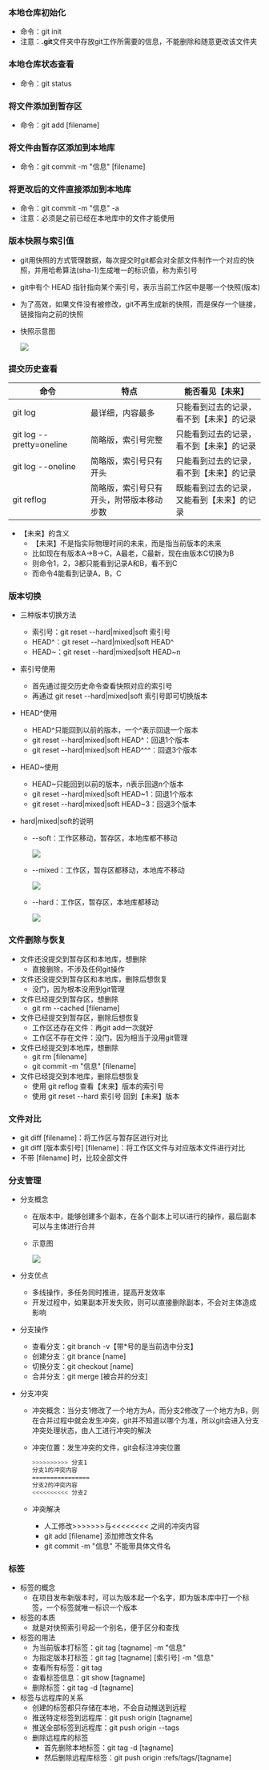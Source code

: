 ### 本地仓库初始化

* 命令：git init
* 注意：**.git**文件夹中存放git工作所需要的信息，不能删除和随意更改该文件夹



### 本地仓库状态查看

* 命令：git status



### 将文件添加到暂存区

* 命令：git add [filename]



### 将文件由暂存区添加到本地库

* 命令：git commit -m "信息" [filename]



### 将更改后的文件直接添加到本地库

* 命令：git commit -m "信息" -a
* 注意：必须是之前已经在本地库中的文件才能使用



### 版本快照与索引值

- git用快照的方式管理数据，每次提交时git都会对全部文件制作一个对应的快照，并用哈希算法(sha-1)生成唯一的标识值，称为索引号

- git中有个 HEAD 指针指向某个索引号，表示当前工作区中是哪一个快照(版本)

- 为了高效，如果文件没有被修改，git不再生成新的快照，而是保存一个链接，链接指向之前的快照

- 快照示意图

  ![](https://github.com/gothicrush/learning/blob/master/Git/03.git%E6%A0%B8%E5%BF%83%E6%93%8D%E4%BD%9C/images/%E7%89%88%E6%9C%AC%E5%BF%AB%E7%85%A7.PNG)



### 提交历史查看

| 命令                     | 特点                                     | 能否看见【未来】                           |
| ------------------------ | ---------------------------------------- | ------------------------------------------ |
| git log                  | 最详细，内容最多                         | 只能看到过去的记录，看不到【未来】的记录   |
| git log --pretty=oneline | 简略版，索引号完整                       | 只能看到过去的记录，看不到【未来】的记录   |
| git log --oneline        | 简略版，索引号只有开头                   | 只能看到过去的记录，看不到【未来】的记录   |
| git reflog               | 简略版，索引号只有开头，附带版本移动步数 | 既能看到过去的记录，又能看到【未来】的记录 |

- 【未来】的含义
  - 【未来】不是指实际物理时间的未来，而是指当前版本的未来
  - 比如现在有版本A->B->C，A最老，C最新，现在由版本C切换为B
  - 则命令1，2，3都只能看到记录A和B，看不到C
  - 而命令4能看到记录A，B，C



### 版本切换

- 三种版本切换方法

  - 索引号：git reset --hard|mixed|soft 索引号
  - HEAD^：git reset --hard|mixed|soft HEAD^
  - HEAD~：git reset --hard|mixed|soft HEAD~n

- 索引号使用

  - 首先通过提交历史命令查看快照对应的索引号
  - 再通过 git reset --hard|mixed|soft 索引号即可切换版本

- HEAD^使用

  - HEAD^只能回到以前的版本，一个^表示回退一个版本
  - git reset --hard|mixed|soft HEAD^：回退1个版本
  - git reset --hard|mixed|soft HEAD^^^：回退3个版本 

- HEAD~使用

  - HEAD~只能回到以前的版本，n表示回退n个版本
  - git reset --hard|mixed|soft HEAD~1：回退1个版本
  - git reset --hard|mixed|soft HEAD~3：回退3个版本

- hard|mixed|soft的说明

  - --soft：工作区移动，暂存区，本地库都不移动

    ![](https://github.com/gothicrush/learning/blob/master/Git/03.git%E6%A0%B8%E5%BF%83%E6%93%8D%E4%BD%9C/images/soft%E6%A8%A1%E5%BC%8F.PNG)

  - --mixed：工作区，暂存区都移动，本地库不移动

    ![](https://github.com/gothicrush/learning/blob/master/Git/03.git%E6%A0%B8%E5%BF%83%E6%93%8D%E4%BD%9C/images/mixed%E6%A8%A1%E5%BC%8F.PNG)

  - --hard：工作区，暂存区，本地库都移动

    ![](https://github.com/gothicrush/learning/blob/master/Git/03.git%E6%A0%B8%E5%BF%83%E6%93%8D%E4%BD%9C/images/hard%E6%A8%A1%E5%BC%8F.PNG)



### 文件删除与恢复

- 文件还没提交到暂存区和本地库，想删除
  - 直接删除，不涉及任何git操作
- 文件还没提交到暂存区和本地库，删除后想恢复
  - 没门，因为根本没用到git管理
- 文件已经提交到暂存区，想删除
  - git rm --cached [filename]
- 文件已经提交到暂存区，删除后想恢复
  - 工作区还存在文件：再git add一次就好
  - 工作区不存在文件：没门，因为相当于没用git管理
- 文件已经提交到本地库，想删除
  - git rm [filename]
  - git commit -m "信息" [filename]
- 文件已经提交到本地库，删除后想恢复
  - 使用 git reflog 查看【未来】版本的索引号
  - 使用 git reset --hard 索引号 回到【未来】版本



### 文件对比

- git diff [filename]：将工作区与暂存区进行对比
- git diff \[版本索引号]  [filename]：将工作区文件与对应版本文件进行对比
- 不带 [filename] 时，比较全部文件



### 分支管理

* 分支概念

  * 在版本中，能够创建多个副本，在各个副本上可以进行的操作，最后副本可以与主体进行合并

  * 示意图

    ![](https://github.com/gothicrush/learning/blob/master/Git/03.git%E6%A0%B8%E5%BF%83%E6%93%8D%E4%BD%9C/images/%E5%88%86%E6%94%AF%E7%A4%BA%E6%84%8F%E5%9B%BE.PNG)

* 分支优点

  * 多线操作，多任务同时推进，提高开发效率
  * 开发过程中，如果副本开发失败，则可以直接删除副本，不会对主体造成影响

* 分支操作

  * 查看分支：git branch -v【带*号的是当前选中分支】
  * 创建分支：git brance [name]
  * 切换分支：git checkout [name]
  * 合并分支：git merge [被合并的分支]

* 分支冲突

  * 冲突概念：当分支1修改了一个地方为A，而分支2修改了一个地方为B，则在合并过程中就会发生冲突，git并不知道以哪个为准，所以git会进入分支冲突处理状态，由人工进行冲突的解决

  * 冲突位置：发生冲突的文件，git会标注冲突位置

    ```bash
    >>>>>>>>>> 分支1
    分支1的冲突内容
    ================
    分支2的冲突内容
    <<<<<<<<<< 分支2
    ```

  * 冲突解决

    * 人工修改\>>>>>>>与<<<<<<<< 之间的冲突内容
    * git add [filename] 添加修改文件名
    * git commit -m "信息"   不能带具体文件名



### 标签

* 标签的概念
  * 在项目发布新版本时，可以为版本起一个名字，即为版本库中打一个标签，一个标签就唯一标识一个版本 
* 标签的本质
  * 就是对快照索引号起一个别名，便于区分和查找
* 标签的用法
  * 为当前版本打标签：git tag [tagname] -m "信息"
  * 为指定版本打标签：git tag \[tagname] [索引号] -m "信息"
  * 查看所有标签：git tag
  * 查看标签信息：git show [tagname]
  * 删除标签：git tag -d [tagname]
* 标签与远程库的关系
  * 创建的标签都只存储在本地，不会自动推送到远程 
  * 推送特定标签到远程库：git push origin [tagname]
  * 推送全部标签到远程库：git push origin --tags
  * 删除远程库的标签
    * 首先删除本地标签：git tag -d [tagname]
    * 然后删除远程库标签：git push origin :refs/tags/[tagname]



